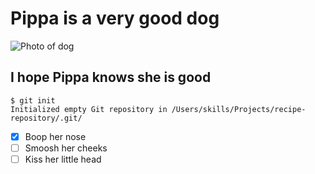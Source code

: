 # Pippa is a very good dog

![Photo of dog](https://user-images.githubusercontent.com/110490583/182715160-dd80aaec-55ff-4773-a0f4-50b3127d499c.png)

## I hope Pippa knows she is good

```
$ git init
Initialized empty Git repository in /Users/skills/Projects/recipe-repository/.git/
```
- [x] Boop her nose
- [ ] Smoosh her cheeks
- [ ] Kiss her little head
